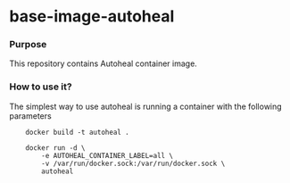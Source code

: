 # base-image-autoheal
### Purpose
This repository contains Autoheal container image.

### How to use it?
The simplest way to use autoheal is running a container with the following parameters

        docker build -t autoheal .
        
        docker run -d \
            -e AUTOHEAL_CONTAINER_LABEL=all \
            -v /var/run/docker.sock:/var/run/docker.sock \
            autoheal

